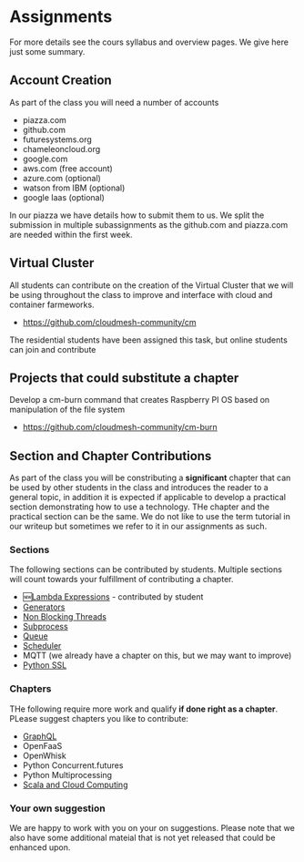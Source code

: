 # Assignments

For more details see the cours syllabus and overview pages. We give
here just some summary.

## Account Creation

As part of the class you will need a number of accounts

* piazza.com
* github.com
* futuresystems.org
* chameleoncloud.org
* google.com
* aws.com (free account)
* azure.com (optional)
* watson from IBM (optional)
* google Iaas (optional)

In our piazza we have details how to submit them to us. We split the
submission in multiple subassignments as the github.com and piazza.com
are needed within the first week.

## Virtual Cluster

All students can contribute on the creation of the Virtual Cluster
that we will be using throughout the class to improve and interface
with cloud and container farmeworks.

* <https://github.com/cloudmesh-community/cm>

The residential students have been assigned this task, but online
students can join and contribute

## Projects that could substitute a chapter 

Develop a cm-burn command that creates Raspberry PI OS based on
manipulation of the file system

* <https://github.com/cloudmesh-community/cm-burn>

## Section and Chapter Contributions

As part of the class you will be constributing a **significant**
chapter that can be used by other students in the class and introduces
the reader to a general topic, in addition it is expected if
applicable to develop a practical section demonstrating how to use a
technology. THe chapter and the practical section can be the same. We
do not like to use the term tutorial in our writeup but sometimes we
refer to it in our assignments as such.

### Sections

The following sections can be contributed by students. Multiple
sections will count towards your fulfillment of contributing a
chapter.

* :new:[Lambda Expressions](#lambda-expressions) - contributed by student
* [Generators](#generators)
* [Non Blocking Threads](#non-blocking-threads)
* [Subprocess](#subprocess)
* [Queue](#queue)
* [Scheduler](#scheduler)
* MQTT (we already have a chapter on this, but we may want to improve)
* [Python SSL](#python-ssl)

### Chapters

THe following require more work and qualify **if done right as a
chapter**. PLease suggest chapters you like to contribute:

* [GraphQL](#s-graphql)
* OpenFaaS
* OpenWhisk
* Python Concurrent.futures
* Python Multiprocessing
* [Scala and Cloud Computing](#scala-and-cloud-computing)

### Your own suggestion

We are happy to work with you on your on suggestions. Please note that
we also have some additional mateial that is not yet released that
could be enhanced upon.



